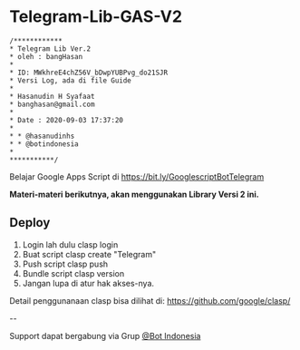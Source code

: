 # Telegram-Lib-GAS-V2

```
/************
* Telegram Lib Ver.2
* oleh : bangHasan
*
* ID: MWkhreE4chZ56V_bDwpYUBPvg_do21SJR
* Versi Log, ada di file Guide
*
* Hasanudin H Syafaat
* banghasan@gmail.com
*
* Date : 2020-09-03 17:37:20
*
* * @hasanudinhs
* * @botindonesia
*
***********/
```

Belajar Google Apps Script di https://bit.ly/GooglescriptBotTelegram

**Materi-materi berikutnya, akan menggunakan Library Versi 2 ini.**


## Deploy

1. Login lah dulu
    clasp login
2. Buat script
    clasp create "Telegram"    
3. Push script
    clasp push
4. Bundle script
    clasp version
5. Jangan lupa di atur hak akses-nya.        

Detail penggunanaan clasp bisa dilihat di: https://github.com/google/clasp/

--

Support dapat bergabung via Grup [@Bot Indonesia](https://t.me/botindonesia)
